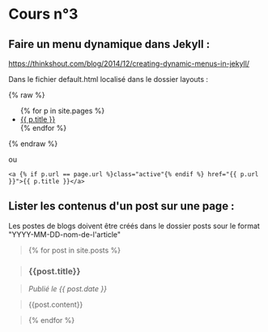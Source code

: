 # Cours n°3

## Faire un menu dynamique dans Jekyll :

https://thinkshout.com/blog/2014/12/creating-dynamic-menus-in-jekyll/

Dans le fichier default.html localisé dans le dossier layouts :

{% raw %}
    <ul>
      {% for p in site.pages %}
        <li>
          <a href="{{ p.url }}">{{ p.title }}</a>
        </li>
      {% endfor %}
    </ul>
{% endraw %}


ou

    <a {% if p.url == page.url %}class="active"{% endif %} href="{{ p.url }}">{{ p.title }}</a>


## Lister les contenus d'un post sur une page :
Les postes de blogs doivent être créés dans le dossier posts sour le format "YYYY-MM-DD-nom-de-l'article"
>{% for post in site.posts %}

><h3>{{post.title}}</h3>

><i>Publié le {{ post.date }}</i>

>{{post.content}}

>{% endfor %}
